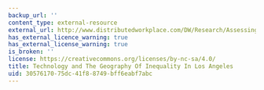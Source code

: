 ```yaml
---
backup_url: ''
content_type: external-resource
external_url: http://www.distributedworkplace.com/DW/Research/Assessing%20the%20Digital%20Divide%20and%20Los%20Angeles%20County.pdf
has_external_licence_warning: true
has_external_license_warning: true
is_broken: ''
license: https://creativecommons.org/licenses/by-nc-sa/4.0/
title: Technology and The Geography Of Inequality In Los Angeles
uid: 30576170-75dc-41f8-8749-bff6eabf7abc
---
```

